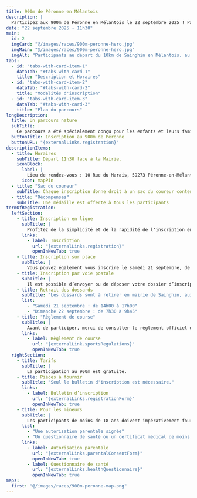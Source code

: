 ```yaml
---
title: 900m de Péronne en Mélantois
description: |
  Participez aux 900m de Péronne en Mélantois le 22 septembre 2025 ! Parcours nature certifié, échauffement, récompenses, inscription en ligne ou sur place. Tous les détails, horaires et modalités disponibles ici.
date: "22 septembre 2025 - 11h30"
main:
  id: 2
  imgCard: "@/images/races/900m-peronne-hero.jpg"
  imgMain: "@/images/races/900m-peronne-hero.jpg"
  imgAlt: "Participants au départ du 10km de Sainghin en Mélantois, au centre du village"
tabs:
  - id: "tabs-with-card-item-1"
    dataTab: "#tabs-with-card-1"
    title: "Description et Horaires"
  - id: "tabs-with-card-item-2"
    dataTab: "#tabs-with-card-2"
    title: "Modalités d'inscription"
  - id: "tabs-with-card-item-3"
    dataTab: "#tabs-with-card-3"
    title: "Plan du parcours"
longDescription:
  title: Un parcours nature
  subTitle: |
    Ce parcours a été spécialement conçu pour les enfants et leurs familles désireux de s’initier à la course à pied dans une ambiance conviviale et accessible. À travers les rues paisibles et le cadre champêtre du village de Péronne, cette course familiale offre une belle occasion de partager un moment sportif, ludique et intergénérationnel, tout en découvrant le plaisir de courir ensemble, quel que soit son niveau.
  buttonTitle: Inscription au 900m de Péronne
  buttonURL: "{externalLinks.registration}"
descriptionItems:
  - title: Horaires
    subTitle: Départ 11h30 face à la Mairie.
    iconBlock:
      label: |
        Lieu de rendez-vous : 10 Rue du Marais, 59273 Péronne-en-Mélantois
      icon: mapPin
  - title: "Sac du coureur"
    subTitle: Chaque inscription donne droit à un sac du coureur contenant le dossard.
  - title: "Récompenses"
    subTitle: Une médaille est offerte à tous les participants
termOfRegistration:
  leftSection:
    - title: Inscription en ligne
      subTitle: |
        Profitez de la simplicité et de la rapidité de l'inscription en ligne, accessible jusqu’au samedi 21 septembre à 12h00. Gagnez du temps le jour J en vous inscrivant à l’avance, depuis chez vous.
      links:
        - label: Inscription
          url: "{externalLinks.registration}"
          openInNewTab: true
    - title: Inscription sur place
      subTitle: |
        Vous pouvez également vous inscrire le samedi 21 septembre, de 14h00 à 17h00, directement à la Maison des Associations de Sainghin (210 boulevard du Maréchal Leclerc). Veillez à venir muni des documents requis pour finaliser votre inscription.
    - title: Inscription par voie postale
      subTitle: |
        Il est possible d’envoyer ou de déposer votre dossier d’inscription aux mairies de Sainghin ou de Péronne en Mélantois. Attention : les dossiers doivent être reçus au plus tard le mercredi 18 septembre. Pensez à anticiper les délais postaux.
    - title: Retrait des dossards
      subTitle: "Les dossards sont à retirer en mairie de Sainghin, aux horaires suivants :"
      list:
        - "Samedi 21 septembre : de 14h00 à 17h00"
        - "Dimanche 22 septembre : de 7h30 à 9h45"
    - title: "Règlement de course"
      subTitle: |
        Avant de participer, merci de consulter le règlement officiel de la course, qui précise l’ensemble des modalités de participation, consignes de sécurité, et règles sportives.
      links:
        - label: Règlement de course
          url: "{externalLink.sportsRegulations}"
          openInNewTab: true
  rightSection:
    - title: Tarifs
      subTitle: |
        La participation au 900m est gratuite.
    - title: Pièces à fournir
      subTitle: "Seul le bulletin d'inscription est nécessaire."
      links:
        - label: Bulletin d’inscription
          url: "{externalLinks.registrationForm}"
          openInNewTab: true
    - title: Pour les mineurs
      subTitle: |
        Les participants de moins de 18 ans doivent impérativement fournir :
      list:
        - "Une autorisation parentale signée"
        - "Un questionnaire de santé ou un certificat médical de moins de 6 mois"
      links:
        - label: Autorisation parentale
          url: "{externalLinks.parentalConsentForm}"
          openInNewTab: true
        - label: Questionnaire de santé
          url: "{externalLinks.healthQuestionnaire}"
          openInNewTab: true
maps:
  first: "@/images/races/900m-peronne-map.png"
---
```

